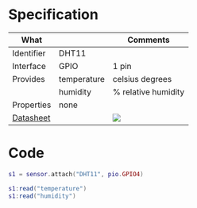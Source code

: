 # Specification

| What         |             | Comments                   |
|--------------|-------------|----------------------------|
| Identifier   | DHT11       |                            |
| Interface    | GPIO        | 1 pin                      |
| Provides     | temperature | celsius degrees            |
|              | humidity    | % relative humidity        |
| Properties   | none        |                            |
| [Datasheet](http://www.micropik.com/PDF/dht11.pdf)    |             | ![](http://git.whitecatboard.org/dht11.jpg)                           |


# Code

```lua
s1 = sensor.attach("DHT11", pio.GPIO4)

s1:read("temperature")
s1:read("humidity")
```